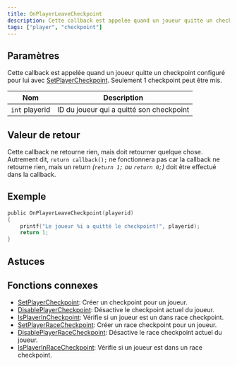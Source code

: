 ```yaml
---
title: OnPlayerLeaveCheckpoint
description: Cette callback est appelée quand un joueur quitte un checkpoint configuré pour lui avec SetPlayerCheckpoint.
tags: ["player", "checkpoint"]
---
```


## Paramètres

Cette callback est appelée quand un joueur quitte un checkpoint configuré pour lui avec [SetPlayerCheckpoint](../functions/SetPlayerCheckpoint). Seulement 1 checkpoint peut être mis.


| Nom            | Description                                      |
| -------------- | ------------------------------------------------ |
| `int` playerid | ID du joueur qui a quitté son checkpoint         |

## Valeur de retour

Cette callback ne retourne rien, mais doit retourner quelque chose. Autrement dit, `return callback();` ne fonctionnera pas car la callback ne retourne rien, mais un return _(`return 1;` ou `return 0;`)_ doit être effectué dans la callback.

## Exemple

```c
public OnPlayerLeaveCheckpoint(playerid)
{
    printf("Le joueur %i a quitté le checkpoint!", playerid);
    return 1;
}
```

## Astuces

<TipNPCCallbacks />

## Fonctions connexes

- [SetPlayerCheckpoint](../functions/SetPlayerCheckpoint): Créer un checkpoint pour un joueur.
- [DisablePlayerCheckpoint](../functions/DisablePlayerCheckpoint): Désactive le checkpoint actuel du joueur.
- [IsPlayerInCheckpoint](../functions/IsPlayerInRaceCheckpoint): Vérifie si un joueur est un dans race checkpoint.
- [SetPlayerRaceCheckpoint](../functions/SetPlayerRaceCheckpoint): Créer un race checkpoint pour un joueur.
- [DisablePlayerRaceCheckpoint](../functions/DisablePlayerRaceCheckpoint): Désactive le race checkpoint actuel du joueur.
- [IsPlayerInRaceCheckpoint](../functions/IsPlayerInRaceCheckpoint): Vérifie si un joueur est dans un race checkpoint.
